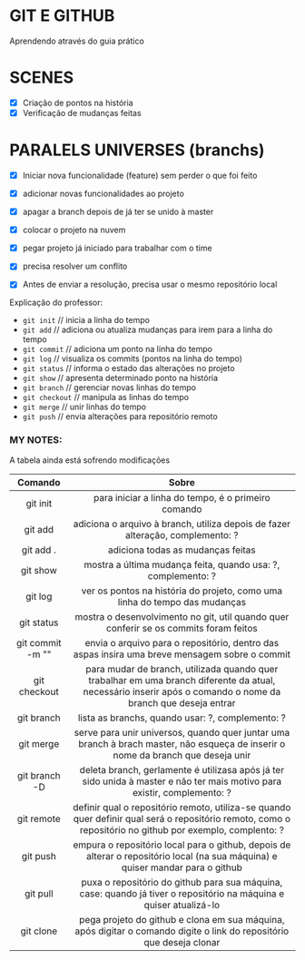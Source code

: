 # GIT E GITHUB

Aprendendo através do guia prático

# SCENES

- [X] Criação de pontos na história
- [X] Verificação de mudanças feitas

# PARALELS UNIVERSES (branchs)
- [X] Iniciar nova funcionalidade (feature) sem perder o que foi feito
- [X] adicionar novas funcionalidades ao projeto
- [X] apagar a branch depois de já ter se unido à master

- [X] colocar o projeto na nuvem

- [X] pegar projeto já iniciado para trabalhar com o time
- [X] precisa resolver um conflito

- [X] Antes de enviar a resolução, precisa usar o mesmo repositório local

Explicação do professor:
- `git init` // inicia a linha do tempo
- `git add` // adiciona ou atualiza mudanças para irem para a linha do tempo
- `git commit` // adiciona um ponto na linha do tempo 
- `git log` // visualiza os commits (pontos na linha do tempo)
- `git status` // informa o estado das alterações no projeto
- `git show` // apresenta determinado ponto na história
- `git branch` // gerenciar novas linhas do tempo
- `git checkout` // manipula as linhas do tempo
- `git merge` // unir linhas do tempo
- `git push` // envia alterações para repositório remoto

### MY NOTES:

A tabela ainda está sofrendo modificações

Comando | Sobre 
:---: | :---: 
git init | para iniciar a linha do tempo, é o primeiro comando 
git add | adiciona o arquivo à branch, utiliza depois de fazer alteração, complemento: ?
git add . | adiciona todas as mudanças feitas 
git show | mostra a última mudança feita, quando usa: ?, complemento: ?
git log | ver os pontos na história do projeto, como uma linha do tempo das mudanças
git status | mostra o desenvolvimento no git, util quando quer conferir se os commits foram feitos
git commit -m ""| envia o arquivo para o repositório, dentro das aspas insira uma breve mensagem sobre o commit
git checkout | para mudar de branch, utilizada quando quer trabalhar em uma branch diferente da atual, necessário inserir após o comando o nome da branch que deseja entrar
git branch | lista as branchs, quando usar: ?, complemento: ?
git merge | serve para unir universos, quando quer juntar uma branch à brach master, não esqueça de inserir o nome da branch que deseja unir
git branch -D | deleta branch, gerlamente é utilizasa após já ter sido unida à master e não ter mais motivo para existir, complemento: ?
git remote | definir qual o repositório remoto, utiliza-se quando quer definir qual será o repositório remoto, como o repositório no github por exemplo, complento: ?
git push | empura o repositório local para o github, depois de alterar o repositório local (na sua máquina) e quiser mandar para o github
git pull | puxa o repositório do github para sua máquina, case: quando já tiver o repositório na máquina e quiser atualizá-lo
git clone | pega projeto do github e clona em sua máquina, após digitar o comando digite o link do repositório que deseja clonar
